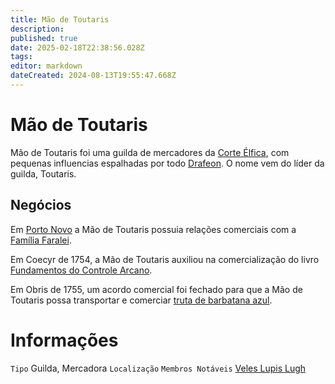 ```yaml
---
title: Mão de Toutaris
description: 
published: true
date: 2025-02-18T22:38:56.028Z
tags: 
editor: markdown
dateCreated: 2024-08-13T19:55:47.668Z
---
```


<!-- SUBTITLE: Visão geral sobre Mão de Toutaris -->

# Mão de Toutaris
Mão de Toutaris foi uma guilda de mercadores da [Corte Élfica](/faccoes/nacoes/corte-elfica), com pequenas influencias espalhadas por todo [Drafeon](/lugares/plano-material/drafeon#drafeon). O nome vem do líder da guilda, Toutaris.

## Negócios
Em [Porto Novo](/lugares/plano-material/drafeon/sudeste-de-drafeon/porto-novo) a Mão de Toutaris possuia relações comerciais com a [Família Faralei](/faccoes/faccoes-familiares/familia-faralei#familia-faralei).

Em Coecyr de 1754, a Mão de Toutaris auxiliou na comercialização do livro [Fundamentos do Controle Arcano](/documentos/fundamentos-do-controle-arcano-pontos-de-pressão-arcana).

Em Obris de 1755, um acordo comercial foi fechado para que a Mão de Toutaris possa transportar e comerciar [truta de barbatana azul](/fauna-e-flora/truta-de-barbatana-azul).

# Informações
`Tipo` Guilda, Mercadora
`Localização` 
`Membros Notáveis` [Veles Lupis Lugh](/individuos/personagens-de-jogadores/veles-lupis-lugh)

